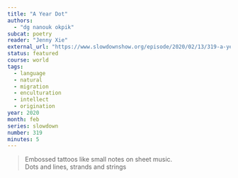 ```yaml
---
title: "A Year Dot"
authors:
  - "dg nanouk okpik"
subcat: poetry
reader: "Jenny Xie"
external_url: "https://www.slowdownshow.org/episode/2020/02/13/319-a-year-dot"
status: featured
course: world
tags:
  - language
  - natural
  - migration
  - enculturation
  - intellect
  - origination
year: 2020
month: feb
series: slowdown
number: 319
minutes: 5
---
```


> Embossed tattoos like small notes on sheet music.  
Dots and lines, strands and strings
